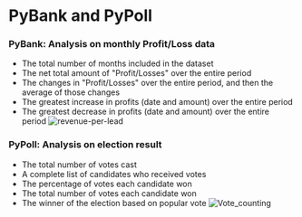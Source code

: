 # PyBank and PyPoll
### PyBank: Analysis on monthly Profit/Loss data
* The total number of months included in the dataset
* The net total amount of "Profit/Losses" over the entire period
* The changes in "Profit/Losses" over the entire period, and then the average of those changes
* The greatest increase in profits (date and amount) over the entire period
* The greatest decrease in profits (date and amount) over the entire period
![revenue-per-lead](https://user-images.githubusercontent.com/121695732/229274998-dcad2e7c-7546-46c8-aff6-cc19200c4f8e.png)
### PyPoll: Analysis on election result
* The total number of votes cast
* A complete list of candidates who received votes
* The percentage of votes each candidate won
* The total number of votes each candidate won
* The winner of the election based on popular vote
![Vote_counting](https://user-images.githubusercontent.com/121695732/229275027-8e67d798-a591-453c-8c49-17189545b803.png)
